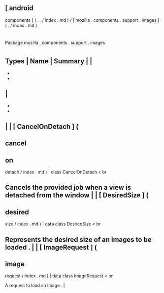 [
android
-
components
]
(
.
.
/
index
.
md
)
/
[
mozilla
.
components
.
support
.
images
]
(
.
/
index
.
md
)
#
#
Package
mozilla
.
components
.
support
.
images
#
#
#
Types
|
Name
|
Summary
|
|
-
-
-
|
-
-
-
|
|
[
CancelOnDetach
]
(
-
cancel
-
on
-
detach
/
index
.
md
)
|
class
CancelOnDetach
<
br
>
Cancels
the
provided
job
when
a
view
is
detached
from
the
window
|
|
[
DesiredSize
]
(
-
desired
-
size
/
index
.
md
)
|
data
class
DesiredSize
<
br
>
Represents
the
desired
size
of
an
images
to
be
loaded
.
|
|
[
ImageRequest
]
(
-
image
-
request
/
index
.
md
)
|
data
class
ImageRequest
<
br
>
A
request
to
load
an
image
.
|
